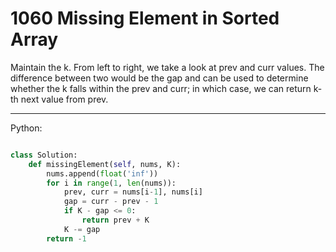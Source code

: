 # 1060 Missing Element in Sorted Array

Maintain the k. From left to right, we take a look at prev and curr values. The
difference between two would be the gap and can be used to determine whether
the k falls within the prev and curr; in which case, we can return k-th next
value from prev.

---

Python:

```python

class Solution:
    def missingElement(self, nums, K):
        nums.append(float('inf'))
        for i in range(1, len(nums)):
            prev, curr = nums[i-1], nums[i]
            gap = curr - prev - 1
            if K - gap <= 0:
                return prev + K
            K -= gap
        return -1
```
